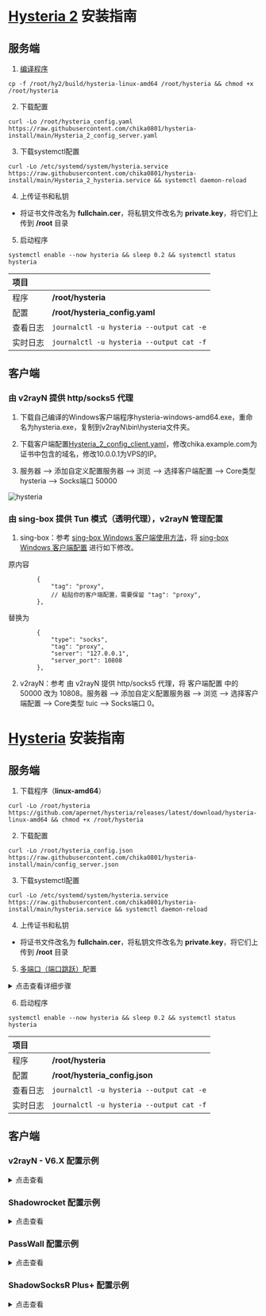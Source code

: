 # [Hysteria 2](https://github.com/apernet/hysteria/tree/wip-hy2) 安装指南

## 服务端

1. [编译程序](https://github.com/chika0801/hysteria-install/blob/main/compile_Hysteria_2.md)

```
cp -f /root/hy2/build/hysteria-linux-amd64 /root/hysteria && chmod +x /root/hysteria
```

2. 下载配置

```
curl -Lo /root/hysteria_config.yaml https://raw.githubusercontent.com/chika0801/hysteria-install/main/Hysteria_2_config_server.yaml
```

3. 下载systemctl配置

```
curl -Lo /etc/systemd/system/hysteria.service https://raw.githubusercontent.com/chika0801/hysteria-install/main/Hysteria_2_hysteria.service && systemctl daemon-reload
```

4. 上传证书和私钥

- 将证书文件改名为 **fullchain.cer**，将私钥文件改名为 **private.key**，将它们上传到 **/root** 目录

5. 启动程序

```
systemctl enable --now hysteria && sleep 0.2 && systemctl status hysteria
```

| 项目 | |
| :--- | :--- |
| 程序 | **/root/hysteria** |
| 配置 | **/root/hysteria_config.yaml** |
| 查看日志 | `journalctl -u hysteria --output cat -e` |
| 实时日志 | `journalctl -u hysteria --output cat -f` |

## 客户端

### 由 v2rayN 提供 http/socks5 代理

1. 下载自己编译的Windows客户端程序hysteria-windows-amd64.exe，重命名为hysteria.exe，复制到v2rayN\bin\hysteria文件夹。

2. 下载客户端配置[Hysteria_2_config_client.yaml](https://raw.githubusercontent.com/chika0801/hysteria-install/main/Hysteria_2_config_client.yaml)，修改chika.example.com为证书中包含的域名，修改10.0.0.1为VPS的IP。

3. 服务器 ——> 添加自定义配置服务器 ——> 浏览 ——> 选择客户端配置 ——> Core类型 hysteria ——> Socks端口 50000

![hysteria](https://github.com/chika0801/hysteria-install/assets/88967758/853208a2-0000-47c1-b611-4b0ead01a626)

### 由 sing-box 提供 Tun 模式（透明代理），v2rayN 管理配置

1. sing-box：参考 [sing-box Windows 客户端使用方法](https://github.com/chika0801/sing-box-examples/blob/main/Tun/README.md)，将 [sing-box Windows 客户端配置](https://github.com/chika0801/sing-box-examples/blob/main/Tun/config_client_windows.json) 进行如下修改。

原内容
```jsonc
        {
            "tag": "proxy",
            // 粘贴你的客户端配置，需要保留 "tag": "proxy",
        },
```

替换为
```jsonc
        {
            "type": "socks",
            "tag": "proxy",
            "server": "127.0.0.1",
            "server_port": 10808
        },
```

2. v2rayN：参考 由 v2rayN 提供 http/socks5 代理，将 客户端配置 中的 50000 改为 10808。服务器 ——> 添加自定义配置服务器 ——> 浏览 ——> 选择客户端配置 ——> Core类型 tuic ——> Socks端口 0。

# [Hysteria](https://github.com/apernet/hysteria) 安装指南

## 服务端

1. 下载程序（**linux-amd64**）

```
curl -Lo /root/hysteria https://github.com/apernet/hysteria/releases/latest/download/hysteria-linux-amd64 && chmod +x /root/hysteria
```

2. 下载配置

```
curl -Lo /root/hysteria_config.json https://raw.githubusercontent.com/chika0801/hysteria-install/main/config_server.json
```

3. 下载systemctl配置

```
curl -Lo /etc/systemd/system/hysteria.service https://raw.githubusercontent.com/chika0801/hysteria-install/main/hysteria.service && systemctl daemon-reload
```

4. 上传证书和私钥

- 将证书文件改名为 **fullchain.cer**，将私钥文件改名为 **private.key**，将它们上传到 **/root** 目录

5. [多端口（端口跳跃）](https://hysteria.network/zh/docs/port-hopping/)配置

<details><summary>点击查看详细步骤</summary><br>

安装

```
apt install -y iptables-persistent
```

添加

```
iptables -t nat -A PREROUTING -i eth0 -p udp --dport 16387:16485 -j DNAT --to-destination :16385
```

```
netfilter-persistent save
```

查看

```
iptables -t nat -nL --line
```

删除

```
iptables -t nat -D PREROUTING 1
```

```
netfilter-persistent save
```

</details>

6. 启动程序

```
systemctl enable --now hysteria && sleep 0.2 && systemctl status hysteria
```

| 项目 | |
| :--- | :--- |
| 程序 | **/root/hysteria** |
| 配置 | **/root/hysteria_config.json** |
| 查看日志 | `journalctl -u hysteria --output cat -e` |
| 实时日志 | `journalctl -u hysteria --output cat -f` |

## 客户端

### v2rayN - V6.X 配置示例

<details><summary>点击查看</summary>

1. 下载Windows客户端程序[hysteria-windows-amd64.exe](https://github.com/apernet/hysteria/releases/latest/download/hysteria-windows-amd64.exe)，重命名为hysteria.exe，复制到v2rayN\bin\hysteria文件夹。

2. 下载客户端配置[config_client.json](https://raw.githubusercontent.com/chika0801/hysteria-install/main/config_client.json)，修改chika.example.com为证书中包含的域名，修改10.0.0.1为VPS的IP。

3. 服务器 ——> 添加自定义配置服务器 ——> 浏览 ——> 选择客户端配置 ——> Core类型 hysteria ——> Socks端口 50000

![1](https://user-images.githubusercontent.com/88967758/227562172-1f811375-69b1-4f1e-938b-68abb13f0278.png)

小技巧：只要证书在有效期内，证书中包含的域名不用解析到VPS的IP。一份证书，在多个VPS上使用。

</details>

### Shadowrocket 配置示例

<details><summary>点击查看</summary><br>

| 选项 | 值 |
| :--- | :--- |
| 类型 | Hysteria |
| 地址 | VPS的IP |
| 端口 | 16385,16387-16485 |
| 密码 | chika |
| 混淆 | 留空 |
| 协议 | UDP |
| 允许不安全 | 不选 |
| UDP 转发 | 选上 |
| 快速打开 | 选上 |
| SNI | 证书中包含的域名 |
| ALPN | h3 |
| 上行速度 | 20 |
| 下行速度 | 100 |

</details>

### PassWall 配置示例

<details><summary>点击查看</summary><br>

| 选项 | 值 | 对应参数 |
| :--- | :--- | :--- |
| 类型 | Hysteria |  |
| 地址（支持域名） | VPS的IP | "server" |
| 端口 | 16385 | "server" |
| 端口跳跃额外端口 | 16387-16485 | "server" |
| 协议 | UDP | "protocol" |
| 混淆密码 | 留空 | "obfs" |
| 认证类型 | STRING |  |
| 认证密码 | chika | "auth_str" |
| QUIC TLS ALPN | h3 | "alpn" |
| 快速打开 | 勾上 | "fast_open" |
| 域名 | 证书中包含的域名 | "server_name" |
| 允许不安全连接 | 不勾 | "insecure" |
| 最大上行(Mbps) | 50 | "up_mbps" |
| 最大下行(Mbps) | 150 | "down_mbps" |
| QUIC 流接收窗口 | 6710886 | "recv_window_conn" |
| QUIC 连接接收窗口 | 16777216 | "recv_window" |
| 握手超时 | 留空 | "handshake_timeout" |
| 空闲超时 | 留空 | "idle_timeout" |
| 端口跳跃时间 | 留空 | "hop_interval" |
| 禁用 MTU 检测 | 不勾 | "disable_mtu_discovery" |

</details>

### ShadowSocksR Plus+ 配置示例

<details><summary>点击查看</summary><br>

| 选项 | 值 | 对应参数 |
| :--- | :--- | :--- |
| 服务器节点类型 | Hysteria |
| 服务器地址 | VPS的IP | "server" |
| 端口 | 16385 | "server" |
| 协议 | udp | "protocol" |
| 验证类型 | string |  |
| 验证载荷 | chika | "auth_str" |
| QUIC 连接接收窗口 | 16777216 | "recv_window" |
| QUIC 流接收窗口 | 6710886 | "recv_window_conn" |
| 禁用 MTU 探测 | 不勾 | "disable_mtu_discovery" |
| 延迟启动 | 不勾 | "lazy_start" |
| 上行链路容量 | 50 | "up_mbps" |
| 下行链路容量 | 150 | "down_mbps" |
| 混淆密码（可选） | 留空 | "obfs" |
| TLS 主机名 | 证书中包含的域名 | "server_name" |
| QUIC TLS ALPN | h3 | "alpn" |
| 允许不安全连接 | 不勾 | "insecure" |
| 自签证书 | 不勾 |  |
| TCP 快速打开 | 勾上 | "fast_open" |
| 启用自动切换 | 不勾 |  |
| 本地端口 | 1234 |  |

</details>
